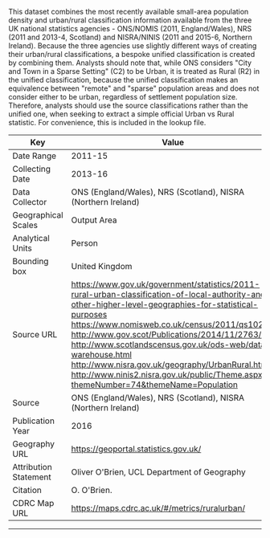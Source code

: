 This dataset combines the most recently available small-area population density and urban/rural
classification information available from the three UK national statistics agencies - ONS/NOMIS (2011,
England/Wales), NRS (2011 and 2013-4, Scotland) and NISRA/NINIS (2011 and 2015-6, Northern Ireland).
Because the three agencies use slightly different ways of creating their urban/rural classifications, a
bespoke unified classification is created by combining them. Analysts should note that, while ONS considers
"City and Town in a Sparse Setting" (C2) to be Urban, it is treated as Rural (R2) in the unified classification,
because the unified classification makes an equivalence between "remote" and "sparse" population areas
and does not consider either to be urban, regardless of settlement population size. Therefore, analysts
should use the source classifications rather than the unified one, when seeking to extract a simple official
Urban vs Rural statistic. For convenience, this is included in the lookup file.

Key | Value 
---|---
Date Range|2011-15
Collecting Date|2013-16
Data Collector|ONS (England/Wales), NRS (Scotland), NISRA (Northern Ireland)
Geographical Scales|Output Area
Analytical Units|Person
Bounding box|United Kingdom
Source URL|https://www.gov.uk/government/statistics/2011-rural-urban-classification-of-local-authority-and-other-higher-level-geographies-for-statistical-purposes https://www.nomisweb.co.uk/census/2011/qs102ew http://www.gov.scot/Publications/2014/11/2763/2 http://www.scotlandscensus.gov.uk/ods-web/data-warehouse.html http://www.nisra.gov.uk/geography/UrbanRural.htm http://www.ninis2.nisra.gov.uk/public/Theme.aspx?themeNumber=74&themeName=Population
Source|ONS (England/Wales), NRS (Scotland), NISRA (Northern Ireland)
Publication Year|2016
Geography URL|https://geoportal.statistics.gov.uk/
Attribution Statement|Oliver O'Brien, UCL Department of Geography
Citation|O. O'Brien.
CDRC Map URL|https://maps.cdrc.ac.uk/#/metrics/ruralurban/
---
